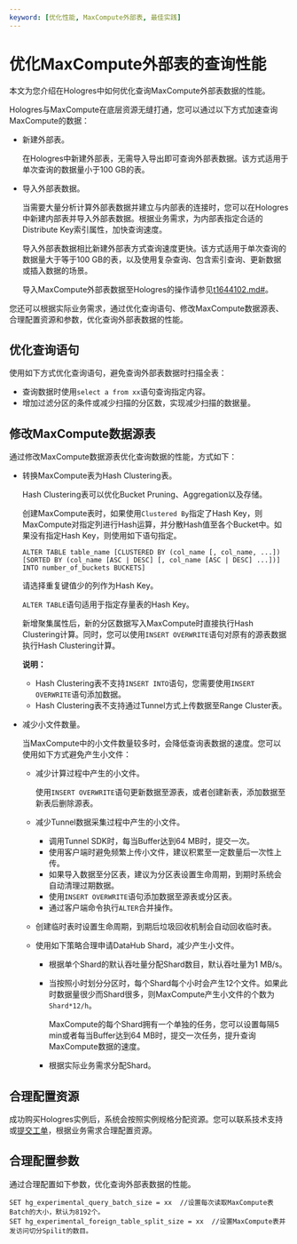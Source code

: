 ```yaml
---
keyword: [优化性能, MaxCompute外部表, 最佳实践]
---
```


# 优化MaxCompute外部表的查询性能

本文为您介绍在Hologres中如何优化查询MaxCompute外部表数据的性能。

Hologres与MaxCompute在底层资源无缝打通，您可以通过以下方式加速查询MaxCompute的数据：

-   新建外部表。

    在Hologres中新建外部表，无需导入导出即可查询外部表数据。该方式适用于单次查询的数据量小于100 GB的表。

-   导入外部表数据。

    当需要大量分析计算外部表数据并建立与内部表的连接时，您可以在Hologres中新建内部表并导入外部表数据。根据业务需求，为内部表指定合适的Distribute Key索引属性，加快查询速度。

    导入外部表数据相比新建外部表方式查询速度更快。该方式适用于单次查询的数据量大于等于100 GB的表，以及使用复杂查询、包含索引查询、更新数据或插入数据的场景。

    导入MaxCompute外部表数据至Hologres的操作请参见[t1644102.md\#](/cn.zh-CN/数据接入/大数据/MaxCompute/使用SQL导入MaxCompute的数据至Hologres.md)。


您还可以根据实际业务需求，通过优化查询语句、修改MaxCompute数据源表、合理配置资源和参数，优化查询外部表数据的性能。

## 优化查询语句

使用如下方式优化查询语句，避免查询外部表数据时扫描全表：

-   查询数据时使用`select a from xx`语句查询指定内容。
-   增加过滤分区的条件或减少扫描的分区数，实现减少扫描的数据量。

## 修改MaxCompute数据源表

通过修改MaxCompute数据源表优化查询数据的性能，方式如下：

-   转换MaxCompute表为Hash Clustering表。

    Hash Clustering表可以优化Bucket Pruning、Aggregation以及存储。

    创建MaxCompute表时，如果使用`Clustered By`指定了Hash Key，则MaxCompute对指定列进行Hash运算，并分散Hash值至各个Bucket中。如果没有指定Hash Key，则使用如下语句指定。

    ```
    ALTER TABLE table_name [CLUSTERED BY (col_name [, col_name, ...]) [SORTED BY (col_name [ASC | DESC] [, col_name [ASC | DESC] ...])] INTO number_of_buckets BUCKETS]
    ```

    请选择重复键值少的列作为Hash Key。

    `ALTER TABLE`语句适用于指定存量表的Hash Key。

    新增聚集属性后，新的分区数据写入MaxCompute时直接执行Hash Clustering计算。同时，您可以使用`INSERT OVERWRITE`语句对原有的源表数据执行Hash Clustering计算。

    **说明：**

    -   Hash Clustering表不支持`INSERT INTO`语句，您需要使用`INSERT OVERWRITE`语句添加数据。
    -   Hash Clustering表不支持通过Tunnel方式上传数据至Range Cluster表。
-   减少小文件数量。

    当MaxCompute中的小文件数量较多时，会降低查询表数据的速度。您可以使用如下方式避免产生小文件：

    -   减少计算过程中产生的小文件。

        使用`INSERT OVERWRITE`语句更新数据至源表，或者创建新表，添加数据至新表后删除源表。

    -   减少Tunnel数据采集过程中产生的小文件。
        -   调用Tunnel SDK时，每当Buffer达到64 MB时，提交一次。
        -   使用客户端时避免频繁上传小文件，建议积累至一定数量后一次性上传。
        -   如果导入数据至分区表，建议为分区表设置生命周期，到期时系统会自动清理过期数据。
        -   使用`INSERT OVERWRITE`语句添加数据至源表或分区表。
        -   通过客户端命令执行`ALTER`合并操作。
    -   创建临时表时设置生命周期，到期后垃圾回收机制会自动回收临时表。
    -   使用如下策略合理申请DataHub Shard，减少产生小文件。
        -   根据单个Shard的默认吞吐量分配Shard数目，默认吞吐量为1 MB/s。
        -   当按照小时划分分区时，每个Shard每个小时会产生12个文件。如果此时数据量很少而Shard很多，则MaxCompute产生小文件的个数为`Shard*12/h`。

            MaxCompute的每个Shard拥有一个单独的任务，您可以设置每隔5 min或者每当Buffer达到64 MB时，提交一次任务，提升查询MaxCompute数据的速度。

        -   根据实际业务需求分配Shard。

## 合理配置资源

成功购买Hologres实例后，系统会按照实例规格分配资源。您可以联系技术支持或[提交工单](https://selfservice.console.aliyun.com/ticket/createIndex?spm=5176.2020520129.console-base-top.dwork-order-1.29d546aee0gsiH)，根据业务需求合理配置资源。

## 合理配置参数

通过合理配置如下参数，优化查询外部表数据的性能。

```
SET hg_experimental_query_batch_size = xx  //设置每次读取MaxCompute表Batch的大小，默认为8192个。
SET hg_experimental_foreign_table_split_size = xx  //设置MaxCompute表并发访问切分Spilit的数目。
```

